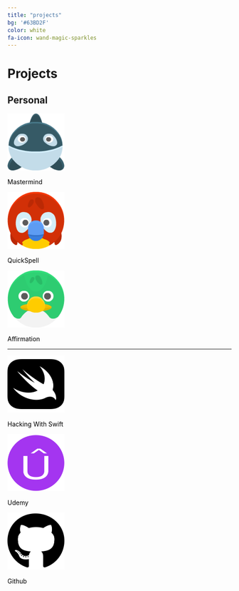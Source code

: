 ```yaml
---
title: "projects"
bg: '#63BD2F'
color: white
fa-icon: wand-magic-sparkles
---
```


# Projects

## Personal

<div class="card_row">
  <div class="card_column">
    <div class="card">
      <img src="/img/whale.png" alt="Application Icon" style="width:128px;height:128px;">
      <p style="color:black;">Mastermind</p>
    </div>
  </div>

  <div class="card_column">
    <div class="card">
      <img src="/img/parrot.png" alt="Application Icon" style="width:128px;height:128px;">
      <p style="color:black;">QuickSpell</p>
    </div>
  </div>

  <div class="card_column">
    <div class="card">
      <img src="/img/duck.png" alt="Application Icon" style="width:128px;height:128px;">
      <p style="color:black;">Affirmation</p>
    </div>
  </div>
</div>

***

<div class="card_row">
  <div class="card_column">
    <div class="card">
      <img src="/img/swift.svg" alt="Application Icon" style="width:128px;height:128px;">
      <p style="color:black;">Hacking With Swift</p>
    </div>
  </div>

  <div class="card_column">
    <div class="card">
      <img src="/img/udemy.svg" alt="Application Icon" style="width:128px;height:128px;">
      <p style="color:black;">Udemy</p>
    </div>
  </div>

  <div class="card_column">
    <div class="card">
      <img src="/img/github.svg" alt="Application Icon" style="width:128px;height:128px;">
      <p style="color:black;">Github</p>
    </div>
  </div>
</div>

<!--
Alright, you've got a clean copy and are ready to push some schmancy pages for the world to ogle at.

- Edit `_config.yml` to change your title, keywords, and description.
- Create a new file in `_posts/` called `2014-01-01-intro.md`
  Edit it, and add:

{% highlight text linenos=table %}
---
title: "home"
bg: white     #defined in _config.yml, can use html color like '#010101'
color: black  #text color
style: center
---

# Example headline!
and so on..
{% endhighlight %}

- Create a second post called `2014-01-02-art.md` with an divider image this time:

{% highlight text linenos=table %}
---
title: "Art"
bg: turquoise  #defined in _config.yml, can use html color like '#0fbfcf'
color: white   #text color
fa-icon: paint-brush
---

#### A new section- oh the humanity!
{% endhighlight %}

**Note:** That part `fa-icon: paint-brush` will use a font-awesome icon of [paint-brush](http://fortawesome.github.io/Font-Awesome/icon/paint-brush/). You can use any icon from this [font-awesome icon directory](http://fortawesome.github.io/Font-Awesome/icons/).

- install Jekyll with `sudo gem install github-pages`
- run `jekyll serve -w`
  - visit [localhost:4000](http://localhost:4000) to see a live locally served preview.
- Push changes and see them live!




## **Changing your colors**
{: style="margin-top:100px;"}

- In each post file you can define `bg: mycolor` and `color: myothercolor` to change the background and text colors for that section.
- **mycolor** can be a quoted html color like `'#0fbfcf'` or a key to a special color defined in **_config.yml** under 'colors'.
  - **Note:** Changes to _config.yml require a manual restart to your local server with `^C` and `jekyll serve -w`.

Nifty, right!



### Also see **README.md** [*on github!*](https://github.com/t413/SinglePaged#usage)
{: style="margin-top:100px;"}
-->

